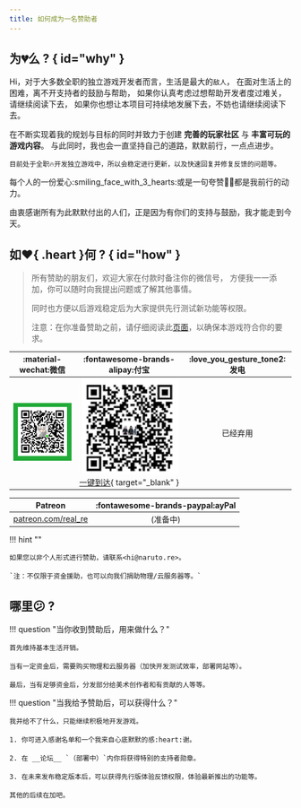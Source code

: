```yaml
---
title: 如何成为一名赞助者
---
```


## 为:broken_heart:么 ? { id="why" }

Hi，对于大多数全职的独立游戏开发者而言，生活是最大的`敌人`，
在面对生活上的困难，离不开支持者的鼓励与帮助，
如果你认真考虑过想帮助开发者度过难关，请继续阅读下去，
如果你也想让本项目可持续地发展下去，不妨也请继续阅读下去。

在不断实现着我的规划与目标的同时并致力于创建 __完善的玩家社区__ 与 __丰富可玩的游戏内容__。
与此同时，我也会一直坚持自己的道路，默默前行，一点点进步。

`目前处于全职🔥开发独立游戏中，所以会稳定进行更新，以及快速回复并修复反馈的问题等。`

每个人的一份爱心:smiling_face_with_3_hearts:或是一句夸赞👍🏻都是我前行的动力。

由衷感谢所有为此默默付出的人们，正是因为有你们的支持与鼓励，我才能走到今天。

## 如:heart:{ .heart }何 ? { id="how" }

> 所有赞助的朋友们，欢迎大家在付款时备注你的微信号，
> 方便我一一添加，你可以随时向我提出问题或了解其他事情。
>
> 同时也方便以后游戏稳定后为大家提供先行测试新功能等权限。
>
> 注意：在你准备赞助之前，请仔细阅读此[页面](../readme/index.md)，以确保本游戏符合你的要求。

| :material-wechat:微信 | :fontawesome-brands-alipay:付宝 | :love_you_gesture_tone2:发电 |
| :---: | :---: | :---: |
| ![微信](../../assets/img/wx_pay.png) | ![支付宝](../../assets/img/ali_pay.png)[一键到达](https://qr.alipay.com/fkx16609qldaools5agzd75){ target="_blank" } | 已经弃用 |

| Patreon | :fontawesome-brands-paypal:ayPal |
| :---: | :---: |
| [patreon.com/real_re](https://www.patreon.com/real_re?fan_landing=true) | (准备中) |

!!! hint ""

    如果您以非个人形式进行赞助，请联系<hi@naruto.re>。

    `注：不仅限于资金援助，也可以向我们捐助物理/云服务器等。`

## 哪里:confused: ?

!!! question "当你收到赞助后，用来做什么？"

    首先维持基本生活开销。

    当有一定资金后，需要购买物理和云服务器（加快开发测试效率，部署网站等）。

    最后，当有足够资金后，分发部分给美术创作者和有贡献的人等等。

!!! question "当我给予赞助后，可以获得什么？"

    我并给不了什么，只能继续积极地开发游戏。

    1. 你可进入感谢名单和一个我来自心底默默的感:heart:谢。

    2. 在 __论坛__ `（部署中）`内你将获得特别的支持者勋章。

    3. 在未来发布稳定版本后，可以获得先行版体验反馈权限，体验最新推出的功能等。

    其他的后续在加吧。

